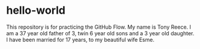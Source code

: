 # hello-world
This repository is for practicing the GitHub Flow.
My name is Tony Reece.  I am a 37 year old father of 3, twin 6 year old sons and a 3 year old daughter.  I have been married for 17 years, to my beautiful wife Esme.
